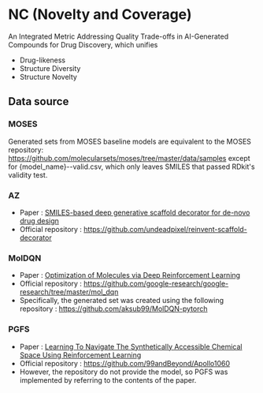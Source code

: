 # NC (Novelty and Coverage)
An Integrated Metric Addressing Quality Trade-offs in AI-Generated Compounds for Drug Discovery, which unifies
- Drug-likeness
- Structure Diversity
- Structure Novelty

## Data source
### MOSES
Generated sets from MOSES baseline models are equivalent to the MOSES repository: https://github.com/molecularsets/moses/tree/master/data/samples except for {model_name}--valid.csv, which only leaves SMILES that passed RDkit's validity test.

### AZ
- Paper : [SMILES-based deep generative scaffold decorator for de-novo drug design](https://chemrxiv.org/articles/SMILES-Based_Deep_Generative_Scaffold_Decorator_for_De-Novo_Drug_Design/11638383)  
- Official repository : 
https://github.com/undeadpixel/reinvent-scaffold-decorator


### MolDQN
- Paper : [Optimization of Molecules via Deep Reinforcement Learning](https://arxiv.org/abs/1810.08678)
- Official repository : 
https://github.com/google-research/google-research/tree/master/mol_dqn
- Specifically, the generated set was created using the following repository : 
https://github.com/aksub99/MolDQN-pytorch

### PGFS
- Paper : [Learning To Navigate The Synthetically Accessible Chemical Space Using Reinforcement Learning](https://arxiv.org/abs/2004.12485)
- Official repository : 
https://github.com/99andBeyond/Apollo1060
- However, the repository do not provide the model, so PGFS was implemented by referring to the contents of the paper.
